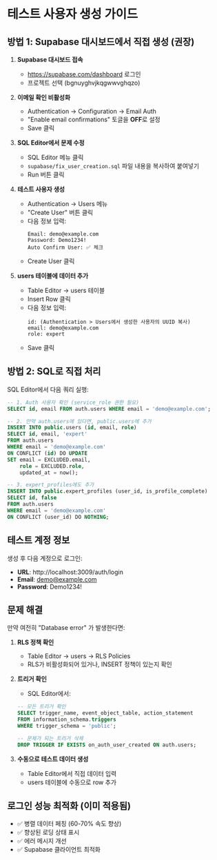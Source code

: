 # 테스트 사용자 생성 가이드

## 방법 1: Supabase 대시보드에서 직접 생성 (권장)

1. **Supabase 대시보드 접속**
   - https://supabase.com/dashboard 로그인
   - 프로젝트 선택 (bgnuyghvjkqgwwvghqzo)

2. **이메일 확인 비활성화**
   - Authentication → Configuration → Email Auth
   - "Enable email confirmations" 토글을 **OFF**로 설정
   - Save 클릭

3. **SQL Editor에서 문제 수정**
   - SQL Editor 메뉴 클릭
   - `supabase/fix_user_creation.sql` 파일 내용을 복사하여 붙여넣기
   - Run 버튼 클릭

4. **테스트 사용자 생성**
   - Authentication → Users 메뉴
   - "Create User" 버튼 클릭
   - 다음 정보 입력:
     ```
     Email: demo@example.com
     Password: Demo1234!
     Auto Confirm User: ✅ 체크
     ```
   - Create User 클릭

5. **users 테이블에 데이터 추가**
   - Table Editor → users 테이블
   - Insert Row 클릭
   - 다음 정보 입력:
     ```
     id: (Authentication > Users에서 생성한 사용자의 UUID 복사)
     email: demo@example.com
     role: expert
     ```
   - Save 클릭

## 방법 2: SQL로 직접 처리

SQL Editor에서 다음 쿼리 실행:

```sql
-- 1. Auth 사용자 확인 (service_role 권한 필요)
SELECT id, email FROM auth.users WHERE email = 'demo@example.com';

-- 2. 만약 auth.users에 있다면, public.users에 추가
INSERT INTO public.users (id, email, role)
SELECT id, email, 'expert'
FROM auth.users
WHERE email = 'demo@example.com'
ON CONFLICT (id) DO UPDATE 
SET email = EXCLUDED.email, 
    role = EXCLUDED.role,
    updated_at = now();

-- 3. expert_profiles에도 추가
INSERT INTO public.expert_profiles (user_id, is_profile_complete)
SELECT id, false
FROM auth.users
WHERE email = 'demo@example.com'
ON CONFLICT (user_id) DO NOTHING;
```

## 테스트 계정 정보

생성 후 다음 계정으로 로그인:

- **URL**: http://localhost:3009/auth/login
- **Email**: demo@example.com
- **Password**: Demo1234!

## 문제 해결

만약 여전히 "Database error" 가 발생한다면:

1. **RLS 정책 확인**
   - Table Editor → users → RLS Policies
   - RLS가 비활성화되어 있거나, INSERT 정책이 있는지 확인

2. **트리거 확인**
   - SQL Editor에서:
   ```sql
   -- 모든 트리거 확인
   SELECT trigger_name, event_object_table, action_statement 
   FROM information_schema.triggers 
   WHERE trigger_schema = 'public';
   
   -- 문제가 되는 트리거 삭제
   DROP TRIGGER IF EXISTS on_auth_user_created ON auth.users;
   ```

3. **수동으로 테스트 데이터 생성**
   - Table Editor에서 직접 데이터 입력
   - users 테이블에 수동으로 row 추가

## 로그인 성능 최적화 (이미 적용됨)

- ✅ 병렬 데이터 페칭 (60-70% 속도 향상)
- ✅ 향상된 로딩 상태 표시
- ✅ 에러 메시지 개선
- ✅ Supabase 클라이언트 최적화